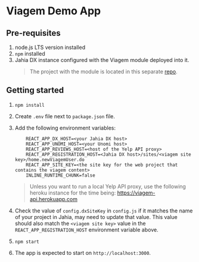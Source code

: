 # Viagem Demo App

## Pre-requisites
1. node.js LTS version installed
1. `npm` installed
1. Jahia DX instance configured with the Viagem module deployed into it.
    > The project with the module is located in this separate [repo](https://github.com/Jahia/Altola-PWA-Demo-Project).

## Getting started

1. `npm install`
1. Create `.env` file next to `package.json` file.
1. Add the following environment variables:
    ```
        REACT_APP_DX_HOST=<your Jahia DX host>
        REACT_APP_UNOMI_HOST=<your Unomi host>
        REACT_APP_REVIEWS_HOST=<host of the Yelp API proxy>
        REACT_APP_REGISTRATION_HOST=<Jahia DX host>/sites/<viagem site key>/home.newViagemUser.do
        REACT_APP_SITE_KEY=<the site key for the web project that contains the viagem content>
        INLINE_RUNTIME_CHUNK=false
    ```

    > Unless you want to run a local Yelp API proxy, use the following heroku instance for the time being: https://viagem-api.herokuapp.com
1. Check the value of `config.dxSiteKey` in `config.js` if it matches the name of your project in Jahia, may need to update that value. This value should also match the `<viagem site key>` value in the `REACT_APP_REGISTRATION_HOST` environment variable above.
1. `npm start`
1. The app is expected to start on `http://localhost:3000`.